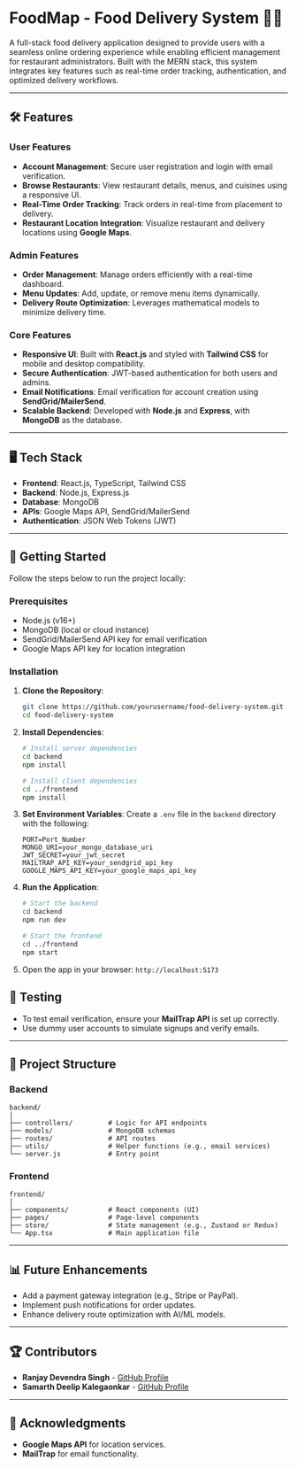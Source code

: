 # FoodMap - Food Delivery System 🚚🍴

A full-stack food delivery application designed to provide users with a seamless online ordering experience while enabling efficient management for restaurant administrators. Built with the MERN stack, this system integrates key features such as real-time order tracking, authentication, and optimized delivery workflows.

---

## 🛠 Features

### User Features
- **Account Management**: Secure user registration and login with email verification.
- **Browse Restaurants**: View restaurant details, menus, and cuisines using a responsive UI.
- **Real-Time Order Tracking**: Track orders in real-time from placement to delivery.
- **Restaurant Location Integration**: Visualize restaurant and delivery locations using **Google Maps**.

### Admin Features
- **Order Management**: Manage orders efficiently with a real-time dashboard.
- **Menu Updates**: Add, update, or remove menu items dynamically.
- **Delivery Route Optimization**: Leverages mathematical models to minimize delivery time.

### Core Features
- **Responsive UI**: Built with **React.js** and styled with **Tailwind CSS** for mobile and desktop compatibility.
- **Secure Authentication**: JWT-based authentication for both users and admins.
- **Email Notifications**: Email verification for account creation using **SendGrid/MailerSend**.
- **Scalable Backend**: Developed with **Node.js** and **Express**, with **MongoDB** as the database.

---

## 🖥️ Tech Stack

- **Frontend**: React.js, TypeScript, Tailwind CSS
- **Backend**: Node.js, Express.js
- **Database**: MongoDB
- **APIs**: Google Maps API, SendGrid/MailerSend
- **Authentication**: JSON Web Tokens (JWT)

---

## 🚀 Getting Started

Follow the steps below to run the project locally:

### Prerequisites
- Node.js (v16+)
- MongoDB (local or cloud instance)
- SendGrid/MailerSend API key for email verification
- Google Maps API key for location integration

### Installation
1. **Clone the Repository**:
   ```bash
   git clone https://github.com/yourusername/food-delivery-system.git
   cd food-delivery-system
   ```

2. **Install Dependencies**:
   ```bash
   # Install server dependencies
   cd backend
   npm install

   # Install client dependencies
   cd ../frontend
   npm install
   ```

3. **Set Environment Variables**:
   Create a `.env` file in the `backend` directory with the following:
   ```env
   PORT=Port_Number
   MONGO_URI=your_mongo_database_uri
   JWT_SECRET=your_jwt_secret
   MAILTRAP_API_KEY=your_sendgrid_api_key
   GOOGLE_MAPS_API_KEY=your_google_maps_api_key
   ```

4. **Run the Application**:
   ```bash
   # Start the backend
   cd backend
   npm run dev

   # Start the frontend
   cd ../frontend
   npm start
   ```

5. Open the app in your browser: `http://localhost:5173`

## 🧪 Testing
- To test email verification, ensure your **MailTrap API** is set up correctly.
- Use dummy user accounts to simulate signups and verify emails.

---

## 📂 Project Structure

### Backend
```
backend/
│
├── controllers/         # Logic for API endpoints
├── models/              # MongoDB schemas
├── routes/              # API routes
├── utils/               # Helper functions (e.g., email services)
└── server.js            # Entry point
```

### Frontend
```
frontend/
│
├── components/          # React components (UI)
├── pages/               # Page-level components
├── store/               # State management (e.g., Zustand or Redux)
└── App.tsx              # Main application file
```

---

## 📊 Future Enhancements
- Add a payment gateway integration (e.g., Stripe or PayPal).
- Implement push notifications for order updates.
- Enhance delivery route optimization with AI/ML models.

---

## 🏆 Contributors
- **Ranjay Devendra Singh** - [GitHub Profile](https://github.com/ranjay24)
- **Samarth Deelip Kalegaonkar** - [GitHub Profile](https://github.com/SamK1828)

---

## 🌟 Acknowledgments
- **Google Maps API** for location services.
- **MailTrap** for email functionality.

